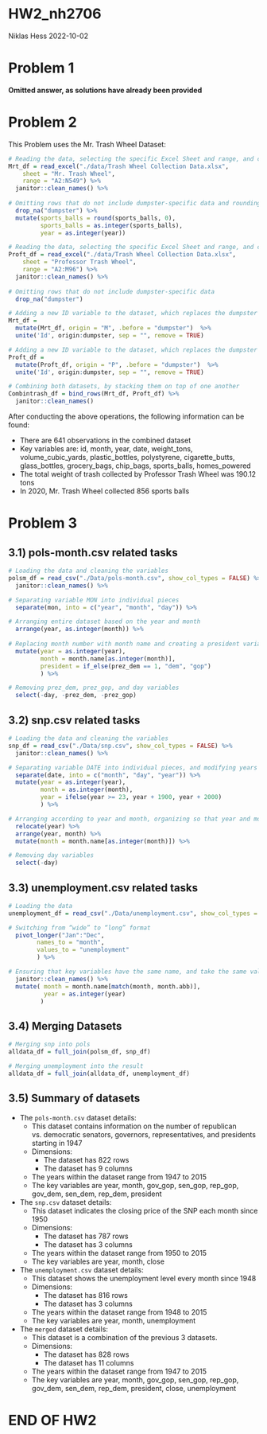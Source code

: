 HW2_nh2706
================
Niklas Hess
2022-10-02

# Problem 1

**Omitted answer, as solutions have already been provided**

# Problem 2

This Problem uses the Mr. Trash Wheel Dataset:

``` r
# Reading the data, selecting the specific Excel Sheet and range, and cleaning the names
Mrt_df = read_excel("./data/Trash Wheel Collection Data.xlsx",
    sheet = "Mr. Trash Wheel",
    range = "A2:N549") %>% 
  janitor::clean_names() %>% 
  
# Omitting rows that do not include dumpster-specific data and rounding the number of sports balls to the nearest integer
  drop_na("dumpster") %>% 
  mutate(sports_balls = round(sports_balls, 0),
         sports_balls = as.integer(sports_balls),
         year = as.integer(year))
```

``` r
# Reading the data, selecting the specific Excel Sheet and range, and cleaning the names
Proft_df = read_excel("./data/Trash Wheel Collection Data.xlsx",
    sheet = "Professor Trash Wheel",
    range = "A2:M96") %>%  
  janitor::clean_names() %>% 
  
# Omitting rows that do not include dumpster-specific data
  drop_na("dumpster")
```

``` r
# Adding a new ID variable to the dataset, which replaces the dumpster variable
Mrt_df =
  mutate(Mrt_df, origin = "M", .before = "dumpster")  %>% 
  unite('Id', origin:dumpster, sep = "", remove = TRUE)

# Adding a new ID variable to the dataset, which replaces the dumpster variable
Proft_df =
  mutate(Proft_df, origin = "P", .before = "dumpster")  %>% 
  unite('Id', origin:dumpster, sep = "", remove = TRUE)

# Combining both datasets, by stacking them on top of one another
Combintrash_df = bind_rows(Mrt_df, Proft_df) %>% 
  janitor::clean_names()
```

After conducting the above operations, the following information can be
found:

-   There are 641 observations in the combined dataset
-   Key variables are: id, month, year, date, weight_tons,
    volume_cubic_yards, plastic_bottles, polystyrene, cigarette_butts,
    glass_bottles, grocery_bags, chip_bags, sports_balls, homes_powered
-   The total weight of trash collected by Professor Trash Wheel was
    190.12 tons
-   In 2020, Mr. Trash Wheel collected 856 sports balls

# Problem 3

## 3.1) pols-month.csv related tasks

``` r
# Loading the data and cleaning the variables
polsm_df = read_csv("./Data/pols-month.csv", show_col_types = FALSE) %>%
  janitor::clean_names() %>%

# Separating variable MON into individual pieces
  separate(mon, into = c("year", "month", "day")) %>%

# Arranging entire dataset based on the year and month
  arrange(year, as.integer(month)) %>%
  
# Replacing month number with month name and creating a president variable taking values gop and dem
  mutate(year = as.integer(year),
         month = month.name[as.integer(month)],
         president = if_else(prez_dem == 1, "dem", "gop")
         ) %>%

# Removing prez_dem, prez_gop, and day variables
  select(-day, -prez_dem, -prez_gop)
```

## 3.2) snp.csv related tasks

``` r
# Loading the data and cleaning the variables
snp_df = read_csv("./Data/snp.csv", show_col_types = FALSE) %>%
  janitor::clean_names() %>%

# Separating variable DATE into individual pieces, and modifying years to show long version
  separate(date, into = c("month", "day", "year")) %>%
  mutate(year = as.integer(year),
         month = as.integer(month),
         year = ifelse(year >= 23, year + 1900, year + 2000)
         ) %>%

# Arranging according to year and month, organizing so that year and month are the leading columns, and converting month to long-format
  relocate(year) %>%
  arrange(year, month) %>%
  mutate(month = month.name[as.integer(month)]) %>%

# Removing day variables
  select(-day)
```

## 3.3) unemployment.csv related tasks

``` r
# Loading the data
unemployment_df = read_csv("./Data/unemployment.csv", show_col_types = FALSE) %>%

# Switching from “wide” to “long” format
  pivot_longer("Jan":"Dec",
        names_to = "month",
        values_to = "unemployment"
        ) %>%

# Ensuring that key variables have the same name, and take the same values
  janitor::clean_names() %>%
  mutate( month = month.name[match(month, month.abb)],
          year = as.integer(year)
         )
```

## 3.4) Merging Datasets

``` r
# Merging snp into pols
alldata_df = full_join(polsm_df, snp_df)

# Merging unemployment into the result
alldata_df = full_join(alldata_df, unemployment_df)
```

## 3.5) Summary of datasets

-   The `pols-month.csv` dataset details:
    -   This dataset contains information on the number of republican
        vs. democratic senators, governors, representatives, and
        presidents starting in 1947
    -   Dimensions:
        -   The dataset has 822 rows
        -   The dataset has 9 columns
    -   The years within the dataset range from 1947 to 2015
    -   The key variables are year, month, gov_gop, sen_gop, rep_gop,
        gov_dem, sen_dem, rep_dem, president
-   The `snp.csv` dataset details:
    -   This dataset indicates the closing price of the SNP each month
        since 1950
    -   Dimensions:
        -   The dataset has 787 rows
        -   The dataset has 3 columns
    -   The years within the dataset range from 1950 to 2015
    -   The key variables are year, month, close
-   The `unemployment.csv` dataset details:
    -   This dataset shows the unemployment level every month since 1948
    -   Dimensions:
        -   The dataset has 816 rows
        -   The dataset has 3 columns
    -   The years within the dataset range from 1948 to 2015
    -   The key variables are year, month, unemployment
-   The `merged` dataset details:
    -   This dataset is a combination of the previous 3 datasets.
    -   Dimensions:
        -   The dataset has 828 rows
        -   The dataset has 11 columns
    -   The years within the dataset range from 1947 to 2015
    -   The key variables are year, month, gov_gop, sen_gop, rep_gop,
        gov_dem, sen_dem, rep_dem, president, close, unemployment

# END OF HW2
